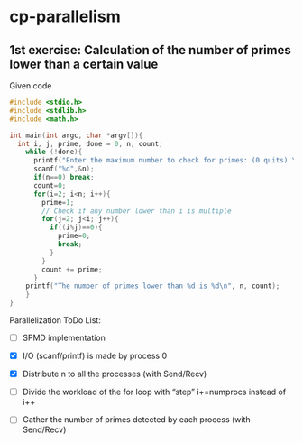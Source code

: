 # cp-parallelism

## 1st exercise: Calculation of the number of primes lower than a certain value

Given code
```c
#include <stdio.h>
#include <stdlib.h>
#include <math.h>

int main(int argc, char *argv[]){
  int i, j, prime, done = 0, n, count;
    while (!done){
      printf("Enter the maximum number to check for primes: (0 quits) \n");
      scanf("%d",&n);
      if(n==0) break;
      count=0;
      for(i=2; i<n; i++){
        prime=1;
        // Check if any number lower than i is multiple
        for(j=2; j<i; j++){
          if((i%j)==0){
            prime=0;
            break;
          }
        }
        count += prime;
      }
    printf("The number of primes lower than %d is %d\n", n, count);
    }
}
```
Parallelization ToDo List:

- [ ] SPMD implementation

- [x] I/O (scanf/printf) is made by process 0

- [x] Distribute n to all the processes (with Send/Recv)

- [ ] Divide the workload of the for loop with “step” i+=numprocs instead of i++

- [ ] Gather the number of primes detected by each process (with Send/Recv)
